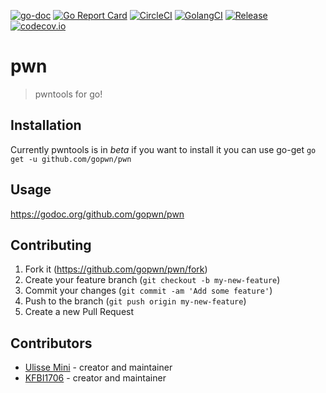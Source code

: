 [![go-doc](https://godoc.org/github.com/gopwn/pwn?status.svg)](https://godoc.org/github.com/gopwn/pwn) [![Go Report Card](https://goreportcard.com/badge/github.com/gopwn/pwn)](https://goreportcard.com/report/github.com/gopwn/pwn) [![CircleCI](https://circleci.com/gh/gopwn/pwn/tree/master.svg?style=svg)](https://circleci.com/gh/gopwn/pwn/tree/master) [![GolangCI](https://golangci.com/badges/github.com/gopwn/pwn.svg)](https://golangci.com/r/github.com/gopwn/pwn) [![Release](https://img.shields.io/github/release/gopwn/pwn.svg?style=flat-square)](https://github.com/gopwn/pwn/releases/latest) [![codecov.io](https://codecov.io/github/gopwn/pwn/coverage.svg?branch=master)](https://codecov.io/github/gopwn/pwn?branch=master)
# pwn
> pwntools for go!<br>

## Installation
Currently pwntools is in *beta* if you want to install it you can use go-get
`go get -u github.com/gopwn/pwn`

## Usage
https://godoc.org/github.com/gopwn/pwn

## Contributing

1. Fork it (<https://github.com/gopwn/pwn/fork>)
2. Create your feature branch (`git checkout -b my-new-feature`)
3. Commit your changes (`git commit -am 'Add some feature'`)
4. Push to the branch (`git push origin my-new-feature`)
5. Create a new Pull Request

## Contributors

- [Ulisse Mini](https://github.com/UlisseMini) - creator and maintainer
- [KFBI1706](https://github.com/KFBI1706) - creator and maintainer
